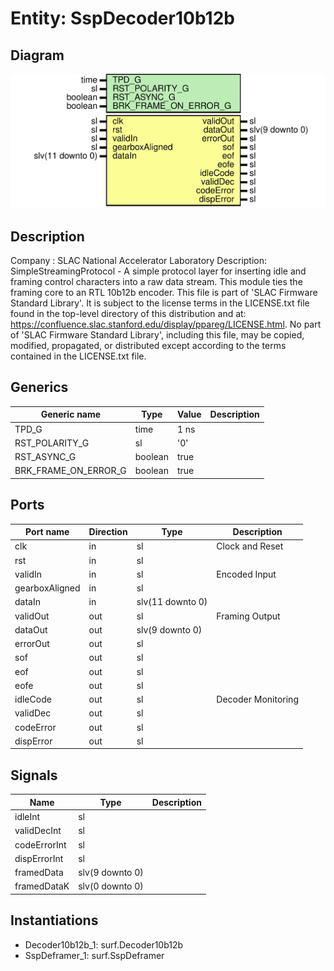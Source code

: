 # Entity: SspDecoder10b12b

## Diagram

![Diagram](SspDecoder10b12b.svg "Diagram")
## Description

Company    : SLAC National Accelerator Laboratory
Description: SimpleStreamingProtocol - A simple protocol layer for inserting
idle and framing control characters into a raw data stream. This module
ties the framing core to an RTL 10b12b encoder.
This file is part of 'SLAC Firmware Standard Library'.
It is subject to the license terms in the LICENSE.txt file found in the
top-level directory of this distribution and at:
   https://confluence.slac.stanford.edu/display/ppareg/LICENSE.html.
No part of 'SLAC Firmware Standard Library', including this file,
may be copied, modified, propagated, or distributed except according to
the terms contained in the LICENSE.txt file.
## Generics

| Generic name         | Type    | Value | Description |
| -------------------- | ------- | ----- | ----------- |
| TPD_G                | time    | 1 ns  |             |
| RST_POLARITY_G       | sl      | '0'   |             |
| RST_ASYNC_G          | boolean | true  |             |
| BRK_FRAME_ON_ERROR_G | boolean | true  |             |
## Ports

| Port name      | Direction | Type             | Description        |
| -------------- | --------- | ---------------- | ------------------ |
| clk            | in        | sl               | Clock and Reset    |
| rst            | in        | sl               |                    |
| validIn        | in        | sl               | Encoded Input      |
| gearboxAligned | in        | sl               |                    |
| dataIn         | in        | slv(11 downto 0) |                    |
| validOut       | out       | sl               | Framing Output     |
| dataOut        | out       | slv(9 downto 0)  |                    |
| errorOut       | out       | sl               |                    |
| sof            | out       | sl               |                    |
| eof            | out       | sl               |                    |
| eofe           | out       | sl               |                    |
| idleCode       | out       | sl               | Decoder Monitoring |
| validDec       | out       | sl               |                    |
| codeError      | out       | sl               |                    |
| dispError      | out       | sl               |                    |
## Signals

| Name         | Type            | Description |
| ------------ | --------------- | ----------- |
| idleInt      | sl              |             |
| validDecInt  | sl              |             |
| codeErrorInt | sl              |             |
| dispErrorInt | sl              |             |
| framedData   | slv(9 downto 0) |             |
| framedDataK  | slv(0 downto 0) |             |
## Instantiations

- Decoder10b12b_1: surf.Decoder10b12b
- SspDeframer_1: surf.SspDeframer
